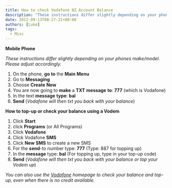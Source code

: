 ```yaml
---
title: How to check Vodafone NZ Account Balance
description: "These instructions differ slightly depending on your phones make/model. Please adjust accordingly."
date: 2012-09-13T08:27:21+00:00
authors: [Luke]
tags:
  - Misc
---
```

**Mobile Phone**

_These instructions differ slightly depending on your phones make/model. Please adjust accordingly._

  1. On the phone, **go** **to** the **Main** **Menu**
  2. Go to **Messaging**
  3. Choose **Create** **New**
  4. You are now going to **make** a **TXT** **message** **to**: **777** (which is Vodafone)
  5. In the text **message** **type**: **bal**
  6. **Send** (_Vodafone will then txt you back with your balance_)

**How to top-up or check your balance using a Vodem**

  1. Click **Start**
  2. click **Programs** (or All Programs)
  3. Click **Vodafone**
  4. Click Vodafone **SMS**
  5. Click **New** **SMS** to create a new SMS
  6. For the **send**-to number type: **777** (Type: 887 for topping up)
  7. In the **message** type: **bal** (For topping up, type in your top-up code)
  8. **Send** (_Vodafone will then txt you back with your balance or top your Vodem up_)

_You can also use the <a title="Vodafone" href="http://www.vodafone.co.nz/" target="_blank">Vodafone</a> homepage to check your balance and top-up, even when there is no credit available._

&nbsp;
